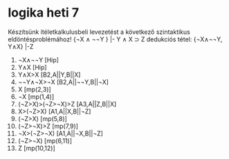 # logika heti 7

Készítsünk ítéletkalkulusbeli levezetést a következő szintaktikus eldöntésproblémához!
{¬X ∧ ¬¬Y } |- Y ∧ X ⊃ Z
dedukciós tétel:
{¬X∧¬¬Y, Y∧X} |-Z

1. ¬X∧¬¬Y [Hip]
1. Y∧X [Hip]
1. Y∧X>X [B2,A||Y,B||X]
1. ¬¬Y∧¬X>¬X [B2,A||¬¬Y,B||¬X]
1. X [mp(2,3)]
1. ¬X [mp(1,4)]
1. (¬Z>X)>(¬Z>¬X)>Z [A3,A||Z,B||X]
1. X>(¬Z>X) [A1,A||X,B||¬Z]
1. (¬Z>X) [mp(5,8)]
1. (¬Z>¬X)>Z [mp(7,9)]
1. ¬X>(¬Z>¬X) [A1,A||¬X,B||¬Z]
1. (¬Z>¬X) [mp(6,11)]
1. Z [mp(10,12)]
